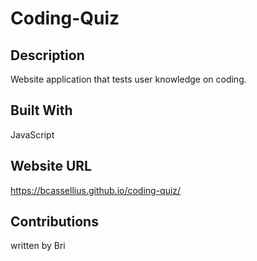 # Coding-Quiz
 
## Description
Website application that tests user knowledge on coding.

## Built With
JavaScript

## Website URL
https://bcassellius.github.io/coding-quiz/

## Contributions
written by Bri
